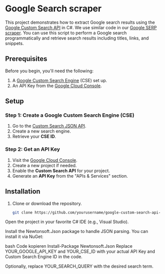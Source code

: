 # Google Search scraper

This project demonstrates how to extract Google search results using the [Google Custom Search API](https://developers.google.com/custom-search/v1/overview) in C#. We use similar code in our [Google SERP scraper](https://websiteextractor.net/google-scraper/). You can use this script to perform a Google search programmatically and retrieve search results including titles, links, and snippets.

## Prerequisites

Before you begin, you'll need the following:

1. A [Google Custom Search Engine](https://developers.google.com/custom-search/docs/tutorial/introduction) (CSE) set up.
2. An API Key from the [Google Cloud Console](https://console.cloud.google.com/).

## Setup

### Step 1: Create a Google Custom Search Engine (CSE)

1. Go to the [Custom Search JSON API](https://developers.google.com/custom-search/v1/overview).
2. Create a new search engine.
3. Retrieve your **CSE ID**.

### Step 2: Get an API Key

1. Visit the [Google Cloud Console](https://console.cloud.google.com/).
2. Create a new project if needed.
3. Enable the **Custom Search API** for your project.
4. Generate an **API Key** from the "APIs & Services" section.

## Installation

1. Clone or download the repository.

   ```bash
   git clone https://github.com/yourusername/google-custom-search-api-csharp.git
   ```
Open the project in your favorite C# IDE (e.g., Visual Studio).

Install the Newtonsoft.Json package to handle JSON parsing. You can install it via NuGet:

bash
Code kopieren
Install-Package Newtonsoft.Json
Replace YOUR_GOOGLE_API_KEY and YOUR_CSE_ID with your actual API Key and Custom Search Engine ID in the code.

Optionally, replace YOUR_SEARCH_QUERY with the desired search term.
